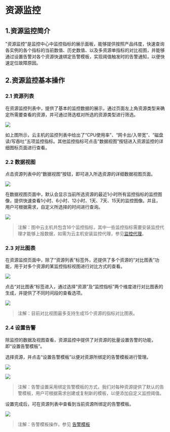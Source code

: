 

# 资源监控

## 1.资源监控简介

"资源监控"是监控中心中监控指标的展示面板，能够提供按照产品纬度，快速查询各实例的各个指标的当前数值、历史数值、以及多资源单指标的对比视图，并能够通过设置告警对各个资源快速绑定告警模板，实现阈值触发时的告警通知，以便快速定位故障原因。



## 2.资源监控基本操作

### 2.1 资源列表

在资源监控列表中，提供了基本的监控数据的展示，通过页面左上角资源类型来确定所需要查看的资源，并可通过筛选框对所选的资源类型进行筛选。

![](D:/MyCloud/GitHub/umon/images/resource_monitor_tab.png)

如上图所示，云主机的监控列表中给出了“CPU使用率”、“网卡出/入带宽”、“磁盘读/写吞吐”五项监控指标。其他监控指标可点击“数据视图”按钮进入资源监控的详细图标页面进行查看。



### 2.2 数据视图

点击资源列表中的“数据视图”按钮，即可进入所选资源的详细数据视图页面。

![](D:/MyCloud/GitHub/umon/images/resource_monitor_dataview.png)

在数据视图页面中，默认会显示当前所选资源的最近1小时所有监控指标的监控图像，提供快速查看1小时、6小时、12小时、1天、7天、15天的监控图像。并且，用户可根据需求，自定义所选择的时间进行查询。

![](D:/MyCloud/GitHub/umon/images/resource_monitor_detail.png)

> 注解：图中云主机共包含16个监控指标，其中一些监控指标需要安装监控代理才能够上报数据，如需为云主机安装监控代理，参见[监控代理](umon/agent)。
>



### 2.3 对比图表

在资源监控页面中，除了“资源列表”标签外，还提供了多个资源的“对比图表”功能，用于对多个资源的某监控指标视图进行对比方式的查看。

![](D:/MyCloud/GitHub/umon/images/resource4.png)

点击“对比图表”标签进入，通过选择“资源”及“监控指标”两个维度进行对比图表的生成，并提供了不同时间段的查看选项。

![](D:/MyCloud/GitHub/umon/images/resource_view_vs.png)

> 注解：目前对比视图最多支持生成15个资源的指标对比图表。



### 2.4 设置告警

除监控的数据及视图查看，资源监控中提供了对资源的批量设置告警的功能，即“设置告警模板”。

选择资源，并点击“设置告警模板”以便对资源所绑定的告警模板进行管理。

![](D:/MyCloud/GitHub/umon/images/resource6.png)

![](D:/MyCloud/GitHub/umon/images/resource7.png)

> 注解：告警设置采用绑定告警模板的方式，我们对每种资源提供了默认的告警模板，用户可根据需求创建或复制新的模板，以便添加自定义监控阈值。



设置完成后，可在资源列表中查看到当前资源所绑定的告警模板。

![](D:/MyCloud/GitHub/umon/images/resource8.png)

> 注解：告警模板操作，参见 [告警模板](umon/template)